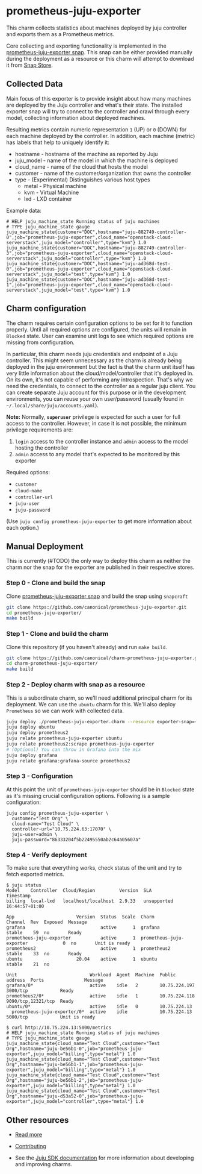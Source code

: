 <!--
Avoid using this README file for information that is maintained or published elsewhere, e.g.:

* metadata.yaml > published on Charmhub
* documentation > published on (or linked to from) Charmhub
* detailed contribution guide > documentation or CONTRIBUTING.md

Use links instead.
-->

# prometheus-juju-exporter

This charm collects statistics about machines deployed by juju controller and exports them as a
Prometheus metrics.

Core collecting and exporting functionality is implemented in the
[prometheus-juju-exporter snap](https://github.com/canonical/prometheus-juju-exporter). This snap can be
either provided manually during the deployment as a resource or this charm will attempt to
download it from [Snap Store](https://snapcraft.io/store).

## Collected Data

Main focus of this exporter is to provide insight about how many machines are deployed by the Juju
controller and what's their state. The installed exporter snap will try to connect to the
controller and crawl through every model, collecting information about deployed machines.

Resulting metrics contain numeric representation `1` (UP) or `0` (DOWN) for each machine deployed
by the controller. In addition, each machine (metric) has labels that help to uniquely identify it:

* hostname - hostname of the machine as reported by Juju
* juju_model - name of the model in which the machine is deployed
* cloud_name - name of the cloud that hosts the model
* customer - name of the customer/organization that owns the controller
* type - (Experimental) Distinguishes various host types
  * metal - Physical machine
  * kvm - Virtual Machine
  * lxd - LXD container

Example data:
```
# HELP juju_machine_state Running status of juju machines
# TYPE juju_machine_state gauge
juju_machine_state{customer="DOC",hostname="juju-882749-controller-0",job="prometheus-juju-exporter",cloud_name="openstack-cloud-serverstack",juju_model="controller",type="kvm"} 1.0
juju_machine_state{customer="DOC",hostname="juju-882749-controller-3",job="prometheus-juju-exporter",cloud_name="openstack-cloud-serverstack",juju_model="controller",type="kvm"} 1.0
juju_machine_state{customer="DOC",hostname="juju-ad368d-test-0",job="prometheus-juju-exporter",cloud_name="openstack-cloud-serverstack",juju_model="test",type="kvm"} 1.0
juju_machine_state{customer="DOC",hostname="juju-ad368d-test-1",job="prometheus-juju-exporter",cloud_name="openstack-cloud-serverstack",juju_model="test",type="kvm"} 1.0
```

## Charm configuration

The charm requires certain configuration options to be set for it to function properly. Until all
required options are configured, the units will remain in `Blocked` state. User can examine unit
logs to see which required options are missing from configuration.

In particular, this charm needs juju credentials and endpoint of a Juju controller. This might
seem unnecessary as the charm is already being deployed in the juju environment but the fact is
that the charm unit itself has very little information about the cloud/model/controller that it's
deployed in. On its own, it's not capable of performing any introspection. That's why we need
the credentials, to connect to the controller as a regular juju client. You can create separate
Juju account for this purpose or in the development environments, you can reuse your own
user/password (usually found in `~/.local/share/juju/accounts.yaml`). 

**Note:** Normally, **`superuser`** privilege is expected for such a user for full access to 
the controller. However, in case it is not possible, the minimum privilege requirements are:
1. `login` access to the controller instance and `admin` access to the model hosting the controller
2. `admin` access to any model that's expected to be monitored by this exporter

Required options:

* `customer`
* `cloud-name`
* `controller-url`
* `juju-user`
* `juju-password`

(Use `juju config prometheus-juju-exporter` to get more information about each option.)

## Manual Deployment

This is currently (#TODO) the only way to deploy this charm as neither the charm nor the snap for
the exporter are published in their respective stores.

### Step 0 - Clone and build the snap
Clone [prometheus-juju-exporter snap](https://github.com/canonical/prometheus-juju-exporter) and build
the snap using `snapcraft`

```bash
git clone https://github.com/canonical/prometheus-juju-exporter.git
cd prometheus-juju-exporter/
make build
```

### Step 1 - Clone and build the charm 
Clone this repository (if you haven't already) and run `make build`.

```bash
git clone https://github.com/canonical/charm-prometheus-juju-exporter.git
cd charm-prometheus-juju-exporter/
make build
```
### Step 2 - Deploy charm with snap as a resource
This is a subordinate charm, so we'll need additional principal charm for its deployment. We can
use the `ubuntu` charm for this. We'll also deploy `Prometheus` so we can work with collected data.

```bash
juju deploy ./prometheus-juju-exporter.charm --resource exporter-snap=<PATH_TO_EXPORTER_SNAP>
juju deploy ubuntu
juju deploy prometheus2
juju relate prometheus-juju-exporter ubuntu
juju relate prometheus2:scrape prometheus-juju-exporter
# (Optional) You can throw in Grafana into the mix
juju deploy grafana
juju relate grafana:grafana-source prometheus2
```

### Step 3 - Configuration
At this point the unit of `prometheus-juju-exporter` should be in `Blocked` state as it's missing
crucial configuration options. Following is a sample configuration:
```
juju config prometheus-juju-exporter \
  customer="Test Org" \
  cloud-name="Test Cloud" \
  controller-url="10.75.224.63:17070" \
  juju-user=admin \
  juju-password="86333204f5b22495550ab2c64a05607a"
```

### Step 4 - Verify deployment

To make sure that everything works, check status of the unit and try to fetch exported metrics.
```
$ juju status
Model    Controller  Cloud/Region         Version  SLA          Timestamp
billing  local-lxd   localhost/localhost  2.9.33   unsupported  16:44:57+01:00

App                       Version  Status  Scale  Charm                     Channel  Rev  Exposed  Message
grafana                            active      1  grafana                   stable    59  no       Ready
prometheus-juju-exporter           active      1  prometheus-juju-exporter             0  no       Unit is ready
prometheus2                        active      1  prometheus2               stable    33  no       Ready
ubuntu                    20.04    active      1  ubuntu                    stable    21  no       

Unit                           Workload  Agent  Machine  Public address  Ports               Message
grafana/0*                     active    idle   2        10.75.224.197   3000/tcp            Ready
prometheus2/0*                 active    idle   1        10.75.224.118   9090/tcp,12321/tcp  Ready
ubuntu/0*                      active    idle   0        10.75.224.13                        
  prometheus-juju-exporter/0*  active    idle            10.75.224.13    5000/tcp            Unit is ready

```
```
$ curl http://10.75.224.13:5000/metrics
# HELP juju_machine_state Running status of juju machines
# TYPE juju_machine_state gauge
juju_machine_state{cloud_name="Test Cloud",customer="Test Org",hostname="juju-be56b1-0",job="prometheus-juju-exporter",juju_model="billing",type="metal"} 1.0
juju_machine_state{cloud_name="Test Cloud",customer="Test Org",hostname="juju-be56b1-1",job="prometheus-juju-exporter",juju_model="billing",type="metal"} 1.0
juju_machine_state{cloud_name="Test Cloud",customer="Test Org",hostname="juju-be56b1-2",job="prometheus-juju-exporter",juju_model="billing",type="metal"} 1.0
juju_machine_state{cloud_name="Test Cloud",customer="Test Org",hostname="juju-d53a52-0",job="prometheus-juju-exporter",juju_model="controller",type="metal"} 1.0
```
## Other resources

<!-- If your charm is documented somewhere else other than Charmhub, provide a link separately. -->

- [Read more](https://example.com)

- [Contributing](CONTRIBUTING.md) <!-- or link to other contribution documentation -->

- See the [Juju SDK documentation](https://juju.is/docs/sdk) for more information about developing and improving charms.
